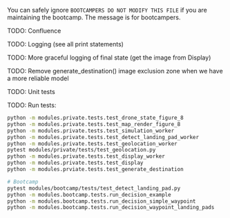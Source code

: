 
You can safely ignore `BOOTCAMPERS DO NOT MODIFY THIS FILE` if you are maintaining the bootcamp. The message is for bootcampers.

TODO: Confluence

TODO: Logging (see all print statements)

TODO: More graceful logging of final state (get the image from Display)

TODO: Remove generate_destination() image exclusion zone when we have a more reliable model

TODO: Unit tests

TODO: Run tests:

```bash
python -m modules.private.tests.test_drone_state_figure_8
python -m modules.private.tests.test_map_render_figure_8
python -m modules.private.tests.test_simulation_worker
python -m modules.private.tests.test_detect_landing_pad_worker
python -m modules.private.tests.test_geolocation_worker
pytest modules/private/tests/test_geolocation.py
python -m modules.private.tests.test_display_worker
python -m modules.private.tests.test_display
python -m modules.prviate.tests.test_generate_destination

# Bootcamp
pytest modules/bootcamp/tests/test_detect_landing_pad.py
python -m modules.bootcamp.tests.run_decision_example
python -m modules.bootcamp.tests.run_decision_simple_waypoint
python -m modules.bootcamp.tests.run_decision_waypoint_landing_pads
```
